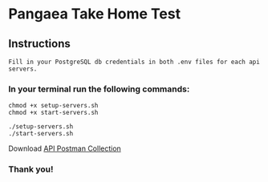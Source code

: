 # Pangaea Take Home Test

## Instructions
```
Fill in your PostgreSQL db credentials in both .env files for each api servers.
```
### In your terminal run the following commands:

```
chmod +x setup-servers.sh
chmod +x start-servers.sh
```

```
./setup-servers.sh
./start-servers.sh 
```
Download [API Postman Collection](collections.postman_collection.json)

### Thank you!